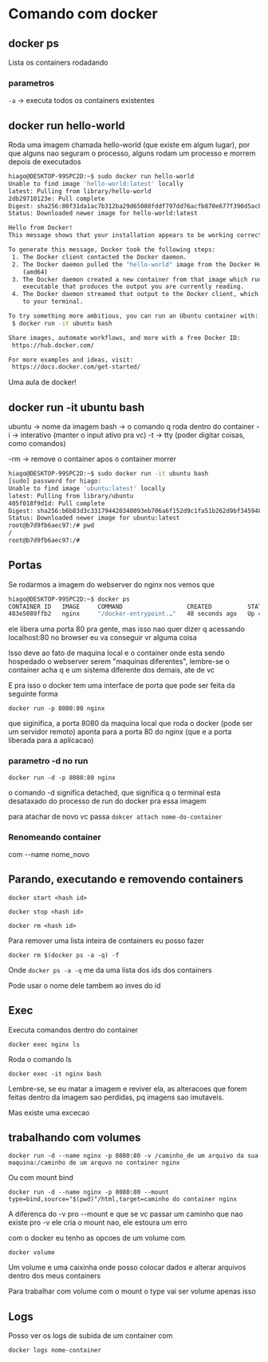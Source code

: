# Comando com docker

## docker ps

Lista os containers rodadando

### parametros

`-a` -> executa todos os containers existentes

## docker run hello-world

Roda uma imagem chamada hello-world (que existe em algum lugar), por que alguns nao seguram o processo, alguns rodam um processo e morrem depois de executados

```bash
hiago@DESKTOP-99SPC2D:~$ sudo docker run hello-world
Unable to find image 'hello-world:latest' locally
latest: Pulling from library/hello-world
2db29710123e: Pull complete
Digest: sha256:80f31da1ac7b312ba29d65080fddf797dd76acfb870e677f390d5acba9741b17
Status: Downloaded newer image for hello-world:latest

Hello from Docker!
This message shows that your installation appears to be working correctly.

To generate this message, Docker took the following steps:
 1. The Docker client contacted the Docker daemon.
 2. The Docker daemon pulled the "hello-world" image from the Docker Hub.
    (amd64)
 3. The Docker daemon created a new container from that image which runs the
    executable that produces the output you are currently reading.
 4. The Docker daemon streamed that output to the Docker client, which sent it
    to your terminal.

To try something more ambitious, you can run an Ubuntu container with:
 $ docker run -it ubuntu bash

Share images, automate workflows, and more with a free Docker ID:
 https://hub.docker.com/

For more examples and ideas, visit:
 https://docs.docker.com/get-started/
```

Uma aula de docker!

## docker run -it ubuntu bash

ubuntu -> nome da imagem
bash -> o comando q roda dentro do container
-i -> interativo (manter o input ativo pra vc)
-t -> tty (poder digitar coisas, como comandos)

-rm -> remove o container apos o container morrer

```bash
hiago@DESKTOP-99SPC2D:~$ sudo docker run -it ubuntu bash
[sudo] password for hiago:
Unable to find image 'ubuntu:latest' locally
latest: Pulling from library/ubuntu
405f018f9d1d: Pull complete
Digest: sha256:b6b83d3c331794420340093eb706a6f152d9c1fa51b262d9bf34594887c2c7ac
Status: Downloaded newer image for ubuntu:latest
root@b7d9fb6aec97:/# pwd
/
root@b7d9fb6aec97:/#
```

## Portas

Se rodarmos a imagem do webserver do nginx nos vemos que

```bash
hiago@DESKTOP-99SPC2D:~$ docker ps
CONTAINER ID   IMAGE     COMMAND                  CREATED          STATUS          PORTS     NAMES
483e5089ffb2   nginx     "/docker-entrypoint.…"   48 seconds ago   Up 46 seconds   80/tcp    thirsty_dhawan
```

ele libera uma porta 80 pra gente, mas isso nao quer dizer q acessando localhost:80 no browser eu va conseguir vr alguma coisa

Isso deve ao fato de maquina local e o container onde esta sendo hospedado o webserver serem "maquinas diferentes", lembre-se o container acha q e um sistema diferente dos demais, ate de vc

E pra isso o docker tem uma interface de porta que pode ser feita da seguinte forma

`docker run -p 8080:80 nginx`

que siginifica, a porta 8080 da maquina local que roda o docker (pode ser um servidor remoto) aponta para a porta 80 do nginx (que e a porta liberada para a aplicacao)

### parametro -d no run

`docker run -d -p 8080:80 nginx`

o comando -d significa detached, que significa q o terminal esta desataxado do processo de run do docker pra essa imagem

para atachar de novo vc passa `dokcer attach nome-do-container`

### Renomeando container

com --name nome_novo

## Parando, executando e removendo containers

`docker start <hash id>`

`docker stop <hash id>`

`docker rm <hash id>`

Para remover uma lista inteira de containers eu posso fazer

`docker rm $(docker ps -a -q) -f`

Onde `docker ps -a -q` me da uma lista dos ids dos containers

Pode usar o nome dele tambem ao inves do id

## Exec

Executa comandos dentro do container

`docker exec nginx ls`

Roda o comando ls

`docker exec -it nginx bash`

Lembre-se, se eu matar a imagem e reviver ela, as alteracoes que forem feitas dentro da imagem sao perdidas, pq imagens sao imutaveis.

Mas existe uma excecao

## trabalhando com volumes

`docker run -d --name nginx -p 8080:80 -v /caminho_de um arquivo da sua maquina:/caminho de um arquvo no container nginx`

Ou com mount bind

`docker run -d --name nginx -p 8080:80 --mount type=bind,source="$(pwd)"/html,target=caminho do container nginx`

A diferenca do -v pro --mount e que se vc passar um caminho que nao existe pro -v ele cria o mount nao, ele estoura um erro

com o docker eu tenho as opcoes de um volume com

`docker volume`

Um volume e uma caixinha onde posso colocar dados e alterar arquivos dentro dos meus containers

Para trabalhar com volume com o mount o type vai ser volume apenas isso

## Logs

Posso ver os logs de subida de um container com

`docker logs nome-container`
